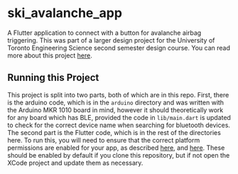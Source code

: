 # ski_avalanche_app

A Flutter application to connect with a button for avalanche airbag triggering. This was part of a larger design project
for the University of Toronto Engineering Science second semester design course. You can read more about this project [here](https://www.calummurray.ca/projects/avalanche-airbag-trigger-system).

## Running this Project

This project is split into two parts, both of which are in this repo. First, there is the arduino code, which is in the ```arduino``` directory and was 
written with the Arduino MKR 1010 board in mind, however it should theoretically work for any board which has BLE, provided the code in ```lib/main.dart```
is updated to check for the correct device name when searching for bluetooth devices. The second part is the Flutter code, which is in the rest of the directories
here. To run this, you will need to ensure that the correct platform permissions are enabled for your app, as described [here](https://pub.dev/packages/speech_to_text), and [here](https://pub.dev/packages/flutter_blue). These should be enabled by default if you clone this repository, but if not open the XCode project and update them as necessary. 
